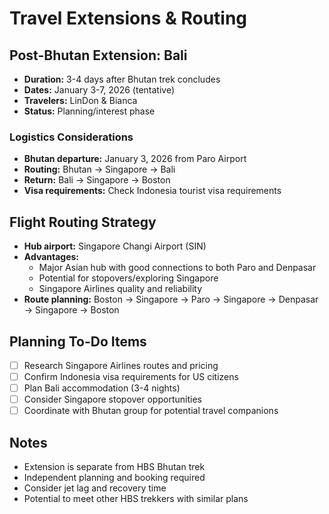 # Travel Extensions & Routing

## Post-Bhutan Extension: Bali
- **Duration:** 3-4 days after Bhutan trek concludes
- **Dates:** January 3-7, 2026 (tentative)
- **Travelers:** LinDon & Bianca
- **Status:** Planning/interest phase

### Logistics Considerations
- **Bhutan departure:** January 3, 2026 from Paro Airport
- **Routing:** Bhutan → Singapore → Bali
- **Return:** Bali → Singapore → Boston
- **Visa requirements:** Check Indonesia tourist visa requirements

## Flight Routing Strategy
- **Hub airport:** Singapore Changi Airport (SIN)
- **Advantages:** 
  - Major Asian hub with good connections to both Paro and Denpasar
  - Potential for stopovers/exploring Singapore
  - Singapore Airlines quality and reliability
- **Route planning:** Boston → Singapore → Paro → Singapore → Denpasar → Singapore → Boston

## Planning To-Do Items
- [ ] Research Singapore Airlines routes and pricing
- [ ] Confirm Indonesia visa requirements for US citizens
- [ ] Plan Bali accommodation (3-4 nights)
- [ ] Consider Singapore stopover opportunities
- [ ] Coordinate with Bhutan group for potential travel companions

## Notes
- Extension is separate from HBS Bhutan trek
- Independent planning and booking required
- Consider jet lag and recovery time
- Potential to meet other HBS trekkers with similar plans